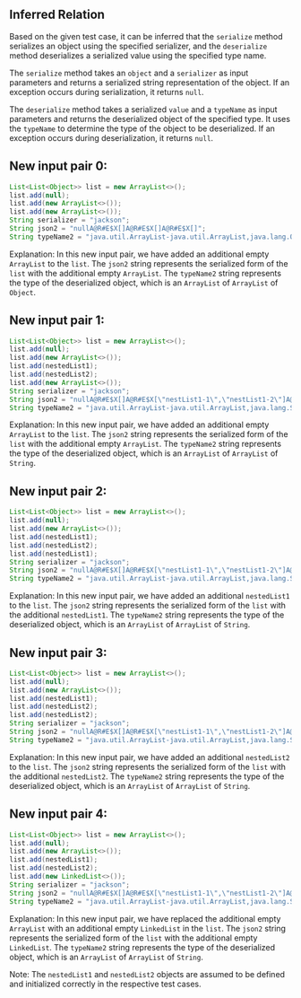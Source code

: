## Inferred Relation
Based on the given test case, it can be inferred that the `serialize` method serializes an object using the specified serializer, and the `deserialize` method deserializes a serialized value using the specified type name.

The `serialize` method takes an `object` and a `serializer` as input parameters and returns a serialized string representation of the object. If an exception occurs during serialization, it returns `null`.

The `deserialize` method takes a serialized `value` and a `typeName` as input parameters and returns the deserialized object of the specified type. It uses the `typeName` to determine the type of the object to be deserialized. If an exception occurs during deserialization, it returns `null`.

## New input pair 0:
```java
List<List<Object>> list = new ArrayList<>();
list.add(null);
list.add(new ArrayList<>());
list.add(new ArrayList<>());
String serializer = "jackson";
String json2 = "nullA@R#E$X[]A@R#E$X[]A@R#E$X[]";
String typeName2 = "java.util.ArrayList-java.util.ArrayList,java.lang.Object";
```
Explanation: In this new input pair, we have added an additional empty `ArrayList` to the `list`. The `json2` string represents the serialized form of the `list` with the additional empty `ArrayList`. The `typeName2` string represents the type of the deserialized object, which is an `ArrayList` of `ArrayList` of `Object`.

## New input pair 1:
```java
List<List<Object>> list = new ArrayList<>();
list.add(null);
list.add(new ArrayList<>());
list.add(nestedList1);
list.add(nestedList2);
list.add(new ArrayList<>());
String serializer = "jackson";
String json2 = "nullA@R#E$X[]A@R#E$X[\"nestList1-1\",\"nestList1-2\"]A@R#E$X[\"nestList2-1\",\"nestList2-2\"]A@R#E$X[]";
String typeName2 = "java.util.ArrayList-java.util.ArrayList,java.lang.String,java.lang.String";
```
Explanation: In this new input pair, we have added an additional empty `ArrayList` to the `list`. The `json2` string represents the serialized form of the `list` with the additional empty `ArrayList`. The `typeName2` string represents the type of the deserialized object, which is an `ArrayList` of `ArrayList` of `String`.

## New input pair 2:
```java
List<List<Object>> list = new ArrayList<>();
list.add(null);
list.add(new ArrayList<>());
list.add(nestedList1);
list.add(nestedList2);
list.add(nestedList1);
String serializer = "jackson";
String json2 = "nullA@R#E$X[]A@R#E$X[\"nestList1-1\",\"nestList1-2\"]A@R#E$X[\"nestList2-1\",\"nestList2-2\"]A@R#E$X[\"nestList1-1\",\"nestList1-2\"]";
String typeName2 = "java.util.ArrayList-java.util.ArrayList,java.lang.String,java.lang.String";
```
Explanation: In this new input pair, we have added an additional `nestedList1` to the `list`. The `json2` string represents the serialized form of the `list` with the additional `nestedList1`. The `typeName2` string represents the type of the deserialized object, which is an `ArrayList` of `ArrayList` of `String`.

## New input pair 3:
```java
List<List<Object>> list = new ArrayList<>();
list.add(null);
list.add(new ArrayList<>());
list.add(nestedList1);
list.add(nestedList2);
list.add(nestedList2);
String serializer = "jackson";
String json2 = "nullA@R#E$X[]A@R#E$X[\"nestList1-1\",\"nestList1-2\"]A@R#E$X[\"nestList2-1\",\"nestList2-2\"]A@R#E$X[\"nestList2-1\",\"nestList2-2\"]";
String typeName2 = "java.util.ArrayList-java.util.ArrayList,java.lang.String,java.lang.String";
```
Explanation: In this new input pair, we have added an additional `nestedList2` to the `list`. The `json2` string represents the serialized form of the `list` with the additional `nestedList2`. The `typeName2` string represents the type of the deserialized object, which is an `ArrayList` of `ArrayList` of `String`.

## New input pair 4:
```java
List<List<Object>> list = new ArrayList<>();
list.add(null);
list.add(new ArrayList<>());
list.add(nestedList1);
list.add(nestedList2);
list.add(new LinkedList<>());
String serializer = "jackson";
String json2 = "nullA@R#E$X[]A@R#E$X[\"nestList1-1\",\"nestList1-2\"]A@R#E$X[\"nestList2-1\",\"nestList2-2\"]A@R#E$X[]";
String typeName2 = "java.util.ArrayList-java.util.ArrayList,java.lang.String,java.lang.String";
```
Explanation: In this new input pair, we have replaced the additional empty `ArrayList` with an additional empty `LinkedList` in the `list`. The `json2` string represents the serialized form of the `list` with the additional empty `LinkedList`. The `typeName2` string represents the type of the deserialized object, which is an `ArrayList` of `ArrayList` of `String`.

Note: The `nestedList1` and `nestedList2` objects are assumed to be defined and initialized correctly in the respective test cases.